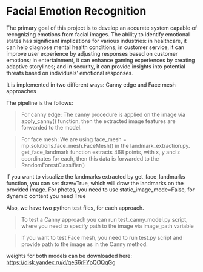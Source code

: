 # Facial Emotion Recognition 

The primary goal of this project is to develop an accurate system capable of recognizing emotions from facial images. The
ability to identify emotional states has significant implications for various industries: in healthcare, it can help diagnose mental
health conditions; in customer service, it can improve user experience by adjusting responses based on customer emotions; in
entertainment, it can enhance gaming experiences by creating adaptive storylines; and in security, it can provide insights into
potential threats based on individuals’ emotional responses.

It is implemented in two different ways: Canny edge and Face mesh approaches

The pipeline is the follows:

> For canny edge: The canny procedure is applied on the image via apply_canny() function, then the extracted image features are forwarded to the model.

> For face mesh: We are using face_mesh = mp.solutions.face_mesh.FaceMesh() in the landmark_extraction.py. get_face_landmark function extracts 468 points, with x, y and z coordinates for each, then this data is forwarded to the RandomForestClassifier()

If you want to visualize the landmarks extracted by get_face_landmarks function, you can set draw=True, which will draw
the landmarks on the provided image. For photos, you need to use static_image_mode=False, for dynamic content you need True


Also, we have two python test files, for each approach. 

> To test a Canny approach you can run test_canny_model.py script, where you need to specify path to the image via image_path variable
 
> If you want to test Face mesh, you need to run test.py script and provide path to the image as in the Canny method.

weights for both models can be downloaded here: https://disk.yandex.ru/d/qeS6rFYpQOQqGg
